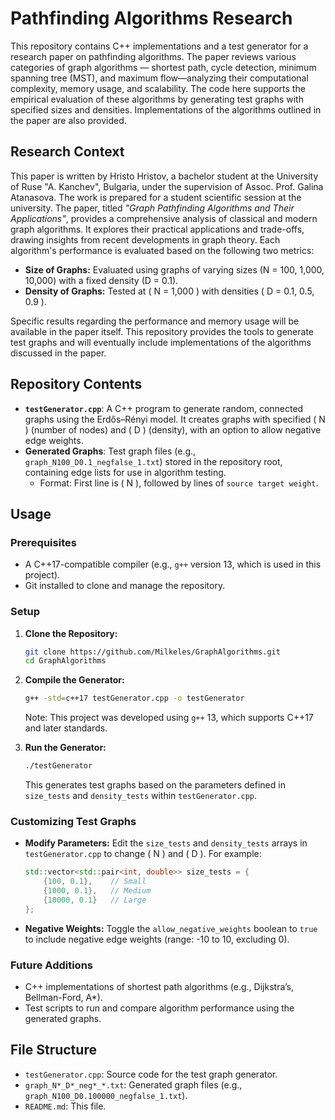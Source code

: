 # Pathfinding Algorithms Research

This repository contains C++ implementations and a test generator for a research paper on pathfinding algorithms. The paper reviews various categories of graph algorithms — shortest path, cycle detection, minimum spanning tree (MST), and maximum flow—analyzing their computational complexity, memory usage, and scalability. The code here supports the empirical evaluation of these algorithms by generating test graphs with specified sizes and densities. Implementations of the algorithms outlined in the paper are also provided.

## Research Context

This paper is written by Hristo Hristov, a bachelor student at the University of Ruse "A. Kanchev", Bulgaria, under the supervision of Assoc. Prof. Galina Atanasova. The work is prepared for a student scientific session at the university. The paper, titled *"Graph Pathfinding Algorithms and Their Applications"*, provides a comprehensive analysis of classical and modern graph algorithms. It explores their practical applications and trade-offs, drawing insights from recent developments in graph theory. Each algorithm's performance is evaluated based on the following two metrics:

- **Size of Graphs:** Evaluated using graphs of varying sizes (N = 100, 1,000, 10,000) with a fixed density (D = 0.1).
- **Density of Graphs:** Tested at \( N = 1,000 \) with densities \( D = 0.1, 0.5, 0.9 \).

Specific results regarding the performance and memory usage will be available in the paper itself.
This repository provides the tools to generate test graphs and will eventually include implementations of the algorithms discussed in the paper.

## Repository Contents

- **`testGenerator.cpp`**: A C++ program to generate random, connected graphs using the Erdős–Rényi model. It creates graphs with specified \( N \) (number of nodes) and \( D \) (density), with an option to allow negative edge weights.
- **Generated Graphs**: Test graph files (e.g., `graph_N100_D0.1_negfalse_1.txt`) stored in the repository root, containing edge lists for use in algorithm testing.
  - Format: First line is \( N \), followed by lines of `source target weight`.

## Usage

### Prerequisites

- A C++17-compatible compiler (e.g., `g++` version 13, which is used in this project).
- Git installed to clone and manage the repository.

### Setup

1. **Clone the Repository:**

   ```bash
   git clone https://github.com/Milkeles/GraphAlgorithms.git
   cd GraphAlgorithms
   ```

2. **Compile the Generator:**

   ```bash
   g++ -std=c++17 testGenerator.cpp -o testGenerator
   ```

   Note: This project was developed using `g++` 13, which supports C++17 and later standards.

3. **Run the Generator:**

   ```bash
   ./testGenerator
   ```

   This generates test graphs based on the parameters defined in `size_tests` and `density_tests` within `testGenerator.cpp`.

### Customizing Test Graphs

- **Modify Parameters:** Edit the `size_tests` and `density_tests` arrays in `testGenerator.cpp` to change \( N \) and \( D \). For example:

  ```cpp
  std::vector<std::pair<int, double>> size_tests = {
      {100, 0.1},    // Small
      {1000, 0.1},   // Medium
      {10000, 0.1}   // Large
  };
  ```
- **Negative Weights:** Toggle the `allow_negative_weights` boolean to `true` to include negative edge weights (range: -10 to 10, excluding 0).

### Future Additions

- C++ implementations of shortest path algorithms (e.g., Dijkstra’s, Bellman-Ford, A*).
- Test scripts to run and compare algorithm performance using the generated graphs.

## File Structure

- `testGenerator.cpp`: Source code for the test graph generator.
- `graph_N*_D*_neg*_*.txt`: Generated graph files (e.g., `graph_N100_D0.100000_negfalse_1.txt`).
- `README.md`: This file.

